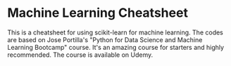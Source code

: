 # Machine Learning Cheatsheet
This is a cheatsheet for using scikit-learn for machine learning. The codes are based on Jose Portilla's "Python for Data Science and Machine Learning Bootcamp" course. It's an amazing course for starters and highly recommended. The course is available on Udemy.

